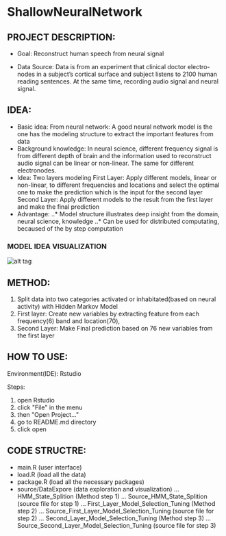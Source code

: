 # ShallowNeuralNetwork

## PROJECT DESCRIPTION:
* Goal: Reconstruct human speech from neural signal

* Data Source: Data is from an experiment that clinical doctor electro-nodes in a subject’s cortical surface and subject listens to 2100 human reading sentences. At the same time, recording audio signal and neural signal. 

## IDEA: 
* Basic idea: From neural network: A good neural network model is the one has the modeling structure to extract the important features from data
* Background knowledge: In neural science, different frequency signal is from different depth of brain and the information used to reconstruct audio signal can be linear or non-linear. The same for different electronodes.
* Idea: Two layers modeling
	First Layer: Apply different models, linear or non-linear, to different frequencies and locations and select the optimal one to make the prediction which is the input for the second layer
	Second Layer: Apply different models to the result from the first layer and make the final prediction
* Advantage:
..* Model structure illustrates deep insight from the domain, neural science, knowledge
..* Can be used for distributed computating, becaused of the by step computation

### MODEL IDEA VISUALIZATION 
![alt tag](https://cloud.githubusercontent.com/assets/14370804/22751570/80cd5cac-edfa-11e6-9dc9-36824fd312ae.png)


## METHOD: 
1. Split data into two categories activated or inhabitated(based on neural activity) with Hidden Markov Model
2. First layer: Create new variables by extracting feature from each frequency(6) band and location(70), 
3. Second Layer: Make Final prediction based on 76 new variables from the first layer
	

## HOW TO USE:
Environment(IDE): Rstudio

Steps:
1. open Rstudio
2. click "File" in the menu
3. then "Open Project..."
4. go to README.md directory
5. click open


## CODE STRUCTRE:
* main.R (user interface)
* load.R (load all the data)
* package.R (load all the necessary packages)
* source/DataExpore (data exploration and visualization)
... HMM_State_Splition (Method step 1)
... Source_HMM_State_Splition (source file for step 1)
... First_Layer_Model_Selection_Tuning (Method step 2)
... Source_First_Layer_Model_Selection_Tuning (source file for step 2)
... Second_Layer_Model_Selection_Tuning (Method step 3)
... Source_Second_Layer_Model_Selection_Tuning (source file for step 3)



